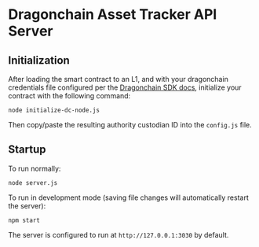 # Dragonchain Asset Tracker API Server

## Initialization

After loading the smart contract to an L1, and with your dragonchain credentials file configured per the [Dragonchain SDK docs](https://node-sdk-docs.dragonchain.com/latest/index.html#configuration), initialize your contract with the following command:

```node initialize-dc-node.js```

Then copy/paste the resulting authority custodian ID into the `config.js` file.

## Startup

To run normally:

```node server.js```

To run in development mode (saving file changes will automatically restart the server):

```npm start```

The server is configured to run at `http://127.0.0.1:3030` by default.